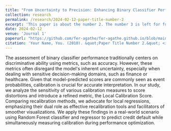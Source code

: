 ```yaml
---
title: "From Uncertainty to Precision: Enhancing Binary Classifier Performance through Calibration"
collection: research
permalink: /research/2024-02-12-paper-title-number-2
excerpt: 'This paper is about the number 2. The number 3 is left for future work.'
date: 2024-02-12
venue: 'Journal 1'
paperurl: "https://github.com/fer-agathe/fer-agathe.github.io/blob/main/files/paper2.pdf"
citation: 'Your Name, You. (2010). &quot;Paper Title Number 2.&quot; <i>Journal 1</i>. 1(2).'
---
```


The assessment of binary classifier performance traditionally centers on discriminative ability using metrics, such as accuracy. However, these metrics often disregard the model's inherent uncertainty, especially when dealing with sensitive decision-making domains, such as finance or healthcare. Given that model-predicted scores are commonly seen as event probabilities, calibration is crucial for accurate interpretation. In our study, we analyze the sensitivity of various calibration measures to score distortions and introduce a refined metric, the Local Calibration Score. Comparing recalibration methods, we advocate for local regressions, emphasizing their dual role as effective recalibration tools and facilitators of smoother visualizations. We apply these findings in a real-world scenario using Random Forest classifier and regressor to predict credit default while simultaneously measuring calibration during performance optimization.
